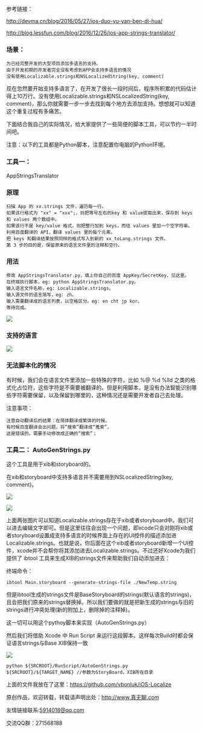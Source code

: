 
参考链接：

<http://devma.cn/blog/2016/05/27/ios-duo-yu-yan-ben-di-hua/>

<http://blog.lessfun.com/blog/2016/12/26/ios-app-strings-translator/>

### 场景：

	为已经完整开发的大型项目添加多语言的支持。
	由于开发初期的开发者完全没有考虑到APP会支持多语言的情况
	没有使用Localizable.strings和NSLocalizedString(key, comment)
	
现在忽然要开始支持多语言了，在开发了很长一段时间后，程序所积累的代码估计得上10万行。没有使用Localizable.strings和NSLocalizedString(key, comment)，那么你就需要一步一步去找到每个地方去添加支持。想想就可以知道这个重复过程有多痛苦。

下面结合我自己的实际情况，给大家提供了一些简便的脚本工具，可以节约一半时间吧。

注意：以下的工具都是Python脚本，注意配置你电脑的Python环境。

### 工具一：

AppStringsTranslator

### 原理

	扫描 App 的 xx.strings 文件，遍历每一行。
	如果该行格式为 "xx" = "xxx";，则把等号左右的key 和 value提取出来，保存到 keys 和 values 两个数组中。
	如果该行不是 key/value 格式，则把整行加到 keys，而往 values 里加一个空字符串。
	利用百度翻译的 API，翻译 values 里的每个元素。
	把 keys 和翻译结果按照同样的格式写入到新的 xx_toLang.strings 文件。
	第 3 步的目的是，保留原来的语言文件里的注释和空行。

### 用法

	修改 AppStringsTranslator.py，填上你自己的百度 AppKey/SecretKey，见这里。
	在终端执行脚本，eg: python AppStringsTranslator.py。
	输入语言文件名称，eg: Localizable.strings。
	输入源文件的语言简写，eg: zh。
	输入需要翻译成的语言列表，以空格区分。eg: en cht jp kor。
	等待完成。
	
![](http://oapglm9vz.bkt.clouddn.com/1486438132.png )

### 支持的语言

![](http://oapglm9vz.bkt.clouddn.com/1486438170.png )

### 无法脚本化的情况

有时候，我们会在语言文件里添加一些特殊的字符，比如 %@ %d %lld 之类的格式化占位符，这些字符是不需要被翻译的。但是利用脚本，是没有办法智能识别哪些字符需要保留，以及保留到哪里的，这种情况还是需要开发者自己去处理。

注意事项：
	
	注意自动翻译后的结果：在简体翻译成繁体的时候，
	有时候百度翻译会出问题，将“搜索”翻译成“蒐索”，
	这是错误的。需要手动修改成正确的“搜索”；

### 工具二： AutoGenStrings.py

这个工具是用于xib和storyboard的。

在xib和storyboard中支持多语言并不需要用到NSLocalizedString(key, comment)。

![](http://oapglm9vz.bkt.clouddn.com/1486438637.png )

![](http://oapglm9vz.bkt.clouddn.com/1486438664.png )

上面两张图片可以知道Localizable.strings存在于xib或者storyboard中。我们可以进去编辑文字即可。但是这里往往会出现一个问题，即xcode只会对刚将xib或者storyboard设置成支持多语言的时候界面上存在的UI控件的描述添加进Localizable.strings。也就是说，你后面在这个xib或者storyboard新增一个UI控件，xcode并不会帮你将其添加进去Localizable.strings。不过还好Xcode为我们提供了 ibtool 工具来生成XIB的strings文件来帮助我们自动添加进去：

终端命令：
		
	ibtool Main.storyboard --generate-strings-file ./NewTemp.string

但是ibtool生成的strings文件是BaseStoryboard的strings(默认语言的strings)，且会把我们原来的strings替换掉。所以我们要做的就是把新生成的strings与旧的strings进行冲突处理(新的附加上，删除掉的注释掉)。

这一切可以用这个pythoy脚本来实现（AutoGenStrings.py）

然后我们将借助 Xcode 中 Run Script 来运行这段脚本。这样每次Build时都会保证语言strings与Base XIB保持一致

![](http://oapglm9vz.bkt.clouddn.com/1486439002.png )

		
	python ${SRCROOT}/RunScript/AutoGenStrings.py ${SRCROOT}/${TARGET_NAME} //参数为StoryBoard，XIB所在目录

上面的文件我放在了这里：<https://github.com/vbonluk/iOS-Localize>

原创作品，欢迎转载，转载请声明出处：<http://www.真无聊.com>
 
友情链接联系:5914018@qq.com
 
交流QQ群：271568188
